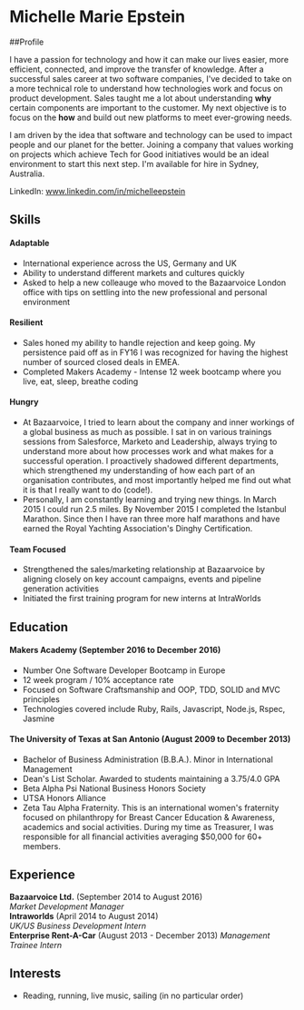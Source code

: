 ## <h1> Michelle Marie Epstein </h1>

##Profile

I have a passion for technology and how it can make our lives easier, more efficient, connected, and improve the transfer of knowledge. After a successful sales career at two software companies, I've decided to take on a more technical role to understand how technologies work and focus on product development. Sales taught me a lot about understanding **why** certain components are important to the customer. My next objective is to focus on the **how** and build out new platforms to meet ever-growing needs.

I am driven by the idea that software and technology can be used to impact people and our planet for the better. Joining a company that values working on projects which achieve Tech for Good initiatives would be an ideal environment to start this next step. I'm available for hire in Sydney, Australia. 

LinkedIn: www.linkedin.com/in/michelleepstein


## Skills

#### Adaptable

- International experience across the US, Germany and UK
- Ability to understand different markets and cultures quickly
- Asked to help a new colleauge who moved to the Bazaarvoice London office with tips on settling into the new professional and personal environment

#### Resilient   
- Sales honed my ability to handle rejection and keep going. My persistence paid off as in FY16 I was recognized for having the highest number of sourced closed deals in EMEA.
- Completed Makers Academy - Intense 12 week bootcamp where you live, eat, sleep, breathe coding

#### Hungry  
- At Bazaarvoice, I tried to learn about the company and inner workings of a global business as much as possible. I sat in on various trainings sessions from Salesforce, Marketo and Leadership, always trying to understand more about how processes work and what makes for a successful operation. I proactively shadowed different departments, which strengthened my understanding of how each part of an organisation contributes, and most importantly helped me find out what it is that I really want to do (code!).
- Personally, I am constantly learning and trying new things. In March 2015 I could run 2.5 miles. By November 2015 I completed the Istanbul Marathon. Since then I have ran three more half marathons and have earned the Royal Yachting Association's Dinghy Certification.

#### Team Focused

- Strengthened the sales/marketing relationship at Bazaarvoice by aligning closely on key account campaigns, events and pipeline generation activities
- Initiated the first training program for new interns at IntraWorlds

## Education

#### Makers Academy (September 2016 to December 2016)

- Number One Software Developer Bootcamp in Europe
- 12 week program / 10% acceptance rate
- Focused on Software Craftsmanship and OOP, TDD, SOLID and MVC principles
- Technologies covered include Ruby, Rails, Javascript, Node.js, Rspec, Jasmine

#### The University of Texas at San Antonio (August 2009 to December 2013)

- Bachelor of Business Administration (B.B.A.). Minor in International Management
- Dean's List Scholar. Awarded to students maintaining a 3.75/4.0 GPA
- Beta Alpha Psi National Business Honors Society
- UTSA Honors Alliance
- Zeta Tau Alpha Fraternity. This is an international women's fraternity focused on philanthropy for Breast Cancer Education & Awareness, academics and social activities. During my time as Treasurer, I was responsible for all financial activities averaging $50,000 for 60+ members.

## Experience

**Bazaarvoice Ltd.** (September 2014 to August 2016)    
*Market Development Manager* <br>
**Intraworlds** (April 2014 to August 2014)   
*UK/US Business Development Intern* <br>
**Enterprise Rent-A-Car** (August 2013 - December 2013)
*Management Trainee Intern*

## Interests
- Reading, running, live music, sailing (in no particular order)
